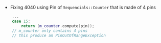 - Fixing 4040 using Pin of `Sequencials::Counter` that is made of 4 pins

```cpp
    ...
    case 15:
        return (m_counter.compute(pin));
    // m_counter only contains 4 pins
    // this produce an PinOutOfRangeException
```
